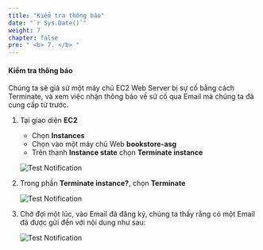 ```yaml
---
title: "Kiểm tra thông báo"
date: "`r Sys.Date()`"
weight: 7
chapter: false
pre: " <b> 7. </b> "
---
```


#### Kiểm tra thông báo

Chúng ta sẽ giả sử một máy chủ EC2 Web Server bị sự cố bằng cách Terminate, và xem việc nhận thông báo về sữ cố qua Email mà chúng ta đã cung cấp từ trước.

1. Tại giao diện **EC2**

   - Chọn **Instances**
   - Chọn vào một máy chủ Web **bookstore-asg**
   - Trên thanh **Instance state** chọn **Terminate instance**

   ![Test Notification](/workshop1-FCJ2024/images/7-TestNotification/0001-testnotifi.png?featherlight=false&width=90pc)

2. Trong phần **Terminate instance?**, chọn **Terminate**

   ![Test Notification](/workshop1-FCJ2024/images/7-TestNotification/0002-testnotifi.png?featherlight=false&width=90pc)

3. Chờ đợi một lúc, vào Email đã đăng ký, chúng ta thấy rằng có một Email đã được gửi đến với nội dung như sau:

   ![Test Notification](/workshop1-FCJ2024/images/7-TestNotification/0003-testnotifi.png?featherlight=false&width=90pc)
